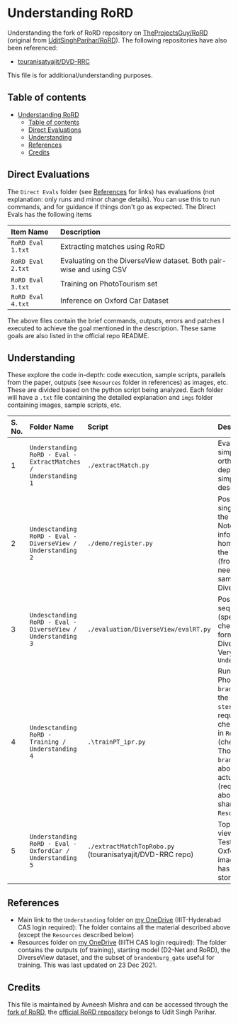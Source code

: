 # Understanding RoRD

Understanding the fork of RoRD repository on [TheProjectsGuy/RoRD](https://github.com/TheProjectsGuy/RoRD) (original from [UditSinghParihar/RoRD](https://github.com/UditSinghParihar/RoRD)). The following repositories have also been referenced:

- [touranisatyajit/DVD-RRC](https://github.com/touranisatyajit/DVD-RRC)

This file is for additional/understanding purposes.

## Table of contents

- [Understanding RoRD](#understanding-rord)
    - [Table of contents](#table-of-contents)
    - [Direct Evaluations](#direct-evaluations)
    - [Understanding](#understanding)
    - [References](#references)
    - [Credits](#credits)

## Direct Evaluations

The `Direct Evals` folder (see [References](#references) for links) has evaluations (not explanation: only runs and minor change details). You can use this to run commands, and for guidance if things don't go as expected. The Direct Evals has the following items

| Item Name | Description |
| :---- | :---- |
| `RoRD Eval 1.txt` | Extracting matches using RoRD |
| `RoRD Eval 2.txt` | Evaluating on the DiverseView dataset. Both pair-wise and using CSV |
| `RoRD Eval 3.txt` | Training on PhotoTourism set |
| `RoRD Eval 4.txt` | Inference on Oxford Car Dataset |

The above files contain the brief commands, outputs, errors and patches I executed to achieve the goal mentioned in the description. These same goals are also listed in the official repo README.

## Understanding

These explore the code in-depth: code execution, sample scripts, parallels from the paper, outputs (see `Resources` folder in references) as images, etc. These are divided based on the python script being analyzed. Each folder will have a `.txt` file containing the detailed explanation and `imgs` folder containing images, sample scripts, etc.

| S. No. | Folder Name | Script | Description |
| :---- | :----- | :---- | :---- |
| 1 | `Understanding RoRD - Eval - ExtractMatches / Understanding 1` | `./extractMatch.py` | Evaluating RoRD on two simple images. No orthographic views, depth, etc. only two simple images whose descriptors are matched |
| 2 | `Undesctanding RoRD - Eval - DiverseView / Understanding 2` | `./demo/register.py` | Pose estimation on a single pair of images in the DiverseView dataset. Note that the depth information, as well as homography to generate the orthographic view (from the image) is also needed (so only use samples from DiverseView). |
| 3 | `Undesctanding RoRD - Eval - DiverseView / Understanding 3` | `./evaluation/DiverseView/evalRT.py` | Pose estimation on a sequence of images (specified in a CSV file, check the `imgs` folder for format) from the DiverseView dataset. Very similar from `Understanding 2` |
| 4 | `Undesctanding RoRD - Training / Understanding 4` | `.\trainPT_ipr.py` | Run training on the PhotoTourism dataset's `brandenburg_gate` (only the images are used, `stereo` data not required). The checkpoints (output) are in `Resources` folder (check references). Though the `brandenburg_gate` is about 5 GB in size, the actual training data (required for this) is only about 600 MB (subset shared in `Resources/phototourism`). |
| 5 | `Understanding RoRD - Eval - OxfordCar / Understanding 5` | `./extractMatchTopRobo.py` (touranisatyajit/DVD-RRC repo) | Top view / orthogonal view matches. Testing/evaluation on Oxford Car dataset images. Homography has to be calculated and stored beforehand. |

## References

- Main link to the `Understanding` folder on [my OneDrive](https://iiitaphyd-my.sharepoint.com/:f:/g/personal/avneesh_mishra_research_iiit_ac_in/Etblr7dQRJpBgQLTGFpY72oBIsBh6FI18fYebaBsjiPJdg?e=863i9d) (IIIT-Hyderabad CAS login required): The folder contains all the material described above (except the `Resources` described below)
- Resources folder on [my OneDrive](https://iiitaphyd-my.sharepoint.com/:f:/g/personal/avneesh_mishra_research_iiit_ac_in/EnIRBjM3lOlEvKrhSe4wOP4BO85c6gMCX3ppLOerOM2FKQ?e=Y3hcO7) (IIITH CAS login required): The folder contains the outputs (of training), starting model (D2-Net and RoRD), the DiverseView dataset, and the subset of `brandenburg_gate` useful for training. This was last updated on 23 Dec 2021.

## Credits

This file is maintained by Avneesh Mishra and can be accessed through the [fork of RoRD](https://github.com/TheProjectsGuy/RoRD), the [official RoRD repository](https://github.com/UditSinghParihar/RoRD) belongs to Udit Singh Parihar.
